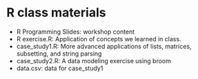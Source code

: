 # R class materials

* R Programming Slides: workshop content
* R exercise.R: Application of concepts we learned in class. 
* case_study1.R: More advanced applications of lists, matrices, subsetting, and string parsing
* case_study2.R: A data modeling exercise using broom
* data.csv: data for case_study1
